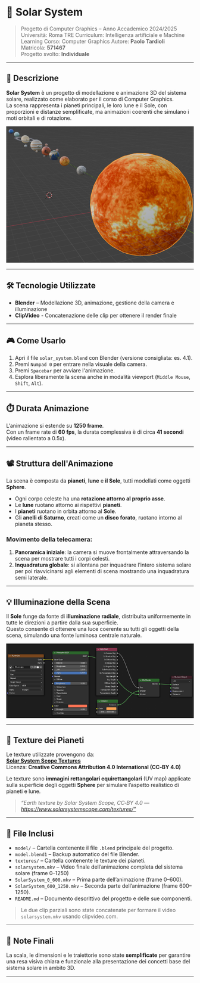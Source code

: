 # 🌌 Solar System

> Progetto di Computer Graphics – Anno Accademico 2024/2025  
> Università: Roma TRE
> Curriculum: Intelligenza artificiale e Machine Learning
> Corso: Computer Graphics 
> Autore: **Paolo Tardioli**  
> Matricola: **571467**  
> Progetto svolto: **Individuale** 

---

## 📖 Descrizione

**Solar System** è un progetto di modellazione e animazione 3D del sistema solare, realizzato come elaborato per il corso di Computer Graphics.  
La scena rappresenta i pianeti principali, le loro lune e il Sole, con proporzioni e distanze semplificate, ma animazioni coerenti che simulano i moti orbitali e di rotazione.

![Testo alternativo](screenshots/blender_view_5.png)

---

## 🛠️ Tecnologie Utilizzate

- **Blender** – Modellazione 3D, animazione, gestione della camera e illuminazione
- **ClipVideo** - Concatenazione delle clip per ottenere il render finale
---

## 🎮 Come Usarlo

1. Apri il file `solar_system.blend` con Blender (versione consigliata: es. 4.1).
2. Premi `Numpad 0` per entrare nella visuale della camera.
3. Premi `Spacebar` per avviare l'animazione.
4. Esplora liberamente la scena anche in modalità viewport (`Middle Mouse`, `Shift`, `Alt`).

---

## ⏱️ Durata Animazione

L’animazione si estende su **1250 frame**.  
Con un frame rate di **60 fps**, la durata complessiva è di circa **41 secondi** (video rallentato a 0.5x).

---

## 📽️ Struttura dell'Animazione

La scena è composta da **pianeti**, **lune** e **il Sole**, tutti modellati come oggetti **Sphere**.

- Ogni corpo celeste ha una **rotazione attorno al proprio asse**.
- Le **lune** ruotano attorno ai rispettivi **pianeti**.
- I **pianeti** ruotano in orbita attorno al **Sole**.
- Gli **anelli di Saturno**, creati come un **disco forato**, ruotano intorno al pianeta stesso.

### Movimento della telecamera:

1. **Panoramica iniziale**: la camera si muove frontalmente attraversando la scena per mostrare tutti i corpi celesti.
2. **Inquadratura globale**: si allontana per inquadrare l’intero sistema solare per poi riavvicinarsi agli elementi di scena mostrando una inquadratura semi laterale.

---

## 💡 Illuminazione della Scena

Il **Sole** funge da fonte di **illuminazione radiale**, distribuita uniformemente in tutte le direzioni a partire dalla sua superficie.  
Questo consente di ottenere una luce coerente su tutti gli oggetti della scena, simulando una fonte luminosa centrale naturale.

![Testo alternativo](screenshots/blender_view_4.png)

---

## 🎨 Texture dei Pianeti

Le texture utilizzate provengono da:  
**[Solar System Scope Textures](https://www.solarsystemscope.com/textures/)**  
Licenza: **Creative Commons Attribution 4.0 International (CC‑BY 4.0)**

Le texture sono **immagini rettangolari equirettangolari** (UV map) applicate sulla superficie degli oggetti **Sphere** per simulare l’aspetto realistico di pianeti e lune.

> *“Earth texture by Solar System Scope, CC‑BY 4.0 — https://www.solarsystemscope.com/textures/”*

---

## 📁 File Inclusi

- `model/` – Cartella contenente il file `.blend` principale del progetto.
- `model.blend1` – Backup automatico del file Blender.
- `textures/` – Cartella contenente le texture dei pianeti.
- `solarsystem.mkv` – Video finale dell’animazione completa del sistema solare (frame 0–1250)
- `SolarSystem_0_600.mkv` – Prima parte dell’animazione (frame 0–600).
- `SolarSystem_600_1250.mkv` – Seconda parte dell’animazione (frame 600–1250).
- `README.md` – Documento descrittivo del progetto e delle sue componenti.

> Le due clip parziali sono state concatenate per formare il video `solarsystem.mkv` usando clipvideo.com.

---

## 📌 Note Finali

La scala, le dimensioni e le traiettorie sono state **semplificate** per garantire una resa visiva chiara e funzionale alla presentazione dei concetti base del sistema solare in ambito 3D.

---
